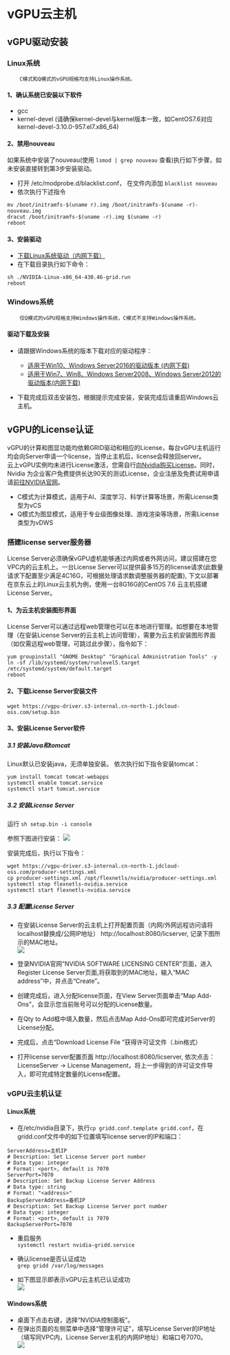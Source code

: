 # vGPU云主机


## vGPU驱动安装

### Linux系统

		C模式和Q模式的vGPU规格均支持Linux操作系统。
    
#### 1、确认系统已安装以下软件

* gcc 
* kernel-devel (请确保kernel-devel与kernel版本一致，如CentOS7.6对应kernel-devel-3.10.0-957.el7.x86_64)

#### 2、禁用nouveau

如果系统中安装了nouveau(使用 `lsmod | grep nouveau` 查看)执行如下步骤，如未安装直接转到第3步安装驱动。<br>
* 打开 /etc/modprobe.d/blacklist.conf， 在文件内添加 `blacklist nouveau` <br>
* 依次执行下述指令

```
mv /boot/initramfs-$(uname r).img /boot/initramfs-$(uname -r)-nouveau.img
dracut /boot/initramfs-$(uname -r).img $(uname -r)
reboot
```

#### 3、安装驱动

* [下载Linux系统驱动（内网下载）]( https://vgpu-driver.s3-internal.cn-north-1.jdcloud-oss.com/NVIDIA-Linux-x86_64-430.46-grid.run)<br>
* 在下载目录执行如下命令：

```
sh ./NVIDIA-Linux-x86_64-430.46-grid.run
reboot
```

### Windows系统

		仅Q模式的vGPU规格支持Windows操作系统，C模式不支持Windows操作系统。

#### 驱动下载及安装

* 请跟据Windows系统的版本下载对应的驱动程序：<br>
  * [适用于Win10、Windows Server2016的驱动版本 (内网下载)](https://vgpu-driver.s3-internal.cn-north-1.jdcloud-oss.com/431.79_grid_win10_server2016_server2019_64bit_international.exe) <br>
  * [适用于Win7、Win8、Windows Server2008、Windows Server2012的驱动版本(内网下载)](https://vgpu-driver.s3-internal.cn-north-1.jdcloud-oss.com/431.79_grid_win7_win8_server2008R2_server2012R2_64bit_international.exe) <br>
  
* 下载完成后双击安装包，根据提示完成安装，安装完成后请重启Windows云主机。



## vGPU的License认证

vGPU的计算和图显功能均依赖GRID驱动和相应的License，每台vGPU主机运行均会向Server申请一个license，当停止主机后，license会释放回server。<br>
云上vGPU实例均未进行License激活，您需自行[向Nvidia购买License](https://www.nvidia.cn/data-center/buy-grid/)。同时，Nvidia 为企业客户免费提供长达90天的测试License，企业注册及免费试用申请请[前往NVIDIA官网](https://enterpriseproductregistration.nvidia.com/?LicType=EVAL&ProductFamily=vGPU)。<br>
* C模式为计算模式，适用于AI、深度学习、科学计算等场景，所需License类型为vCS<br>
* Q模式为图显模式，适用于专业级图像处理、游戏渲染等场景，所需License类型为vDWS<br>

### 搭建license server服务器  

License Server必须确保vGPU虚机能够通过内网或者外网访问，建议搭建在您VPC内的云主机上。一台License Server可以提供最多15万的license请求(此数量请求下配置至少满足4C16G，可根据处理请求数调整服务器的配置), 下文以部署在京东云上的Linux云主机为例，使用一台8G16G的CentOS 7.6 云主机搭建License Server。

#### 1、为云主机安装图形界面

License Server可以通过远程web管理也可以在本地进行管理。如想要在本地管理（在安装License Server的云主机上访问管理），需要为云主机安装图形界面（如仅需远程web管理，可跳过此步骤），指令如下：            

```
yum groupinstall "GNOME Desktop" "Graphical Administration Tools" -y
ln -sf /lib/systemd/system/runlevel5.target /etc/systemd/system/default.target                
reboot
```

#### 2、下载License Server安装文件

```
wget https://vgpu-driver.s3-internal.cn-north-1.jdcloud-oss.com/setup.bin
```

#### 3、安装License Server软件

##### 3.1 安装Java和tomcat

Linux默认已安装java，无须单独安装。
依次执行如下指令安装tomcat：  

```
yum install tomcat tomcat-webapps
systemctl enable tomcat.service
systemctl start tomcat.service
```

##### 3.2 安装License Server

运行 ` sh setup.bin -i console `

参照下图进行安装：
![](../../../../../image/vm/vgpu-licenseserver1.png)

安装完成后，执行以下指令：

```
wget https://vgpu-driver.s3-internal.cn-north-1.jdcloud-oss.com/producer-settings.xml
cp producer-settings.xml /opt/flexnetls/nvidia/producer-settings.xml
systemctl stop flexnetls-nvidia.service
systemctl start flexnetls-nvidia.service
```

##### 3.3 配置License Server
* 在安装License Server的云主机上打开配置页面（内网/外网远程访问请将localhost替换成/公网IP地址） http://localhost:8080/licserver, 记录下图所示的MAC地址。<br>
![](../../../../../image/vm/vgpu-licenseserver2.png)

* 登录NVIDIA官网”NVIDIA SOFTWARE LICENSING CENTER”页面，进入Register License Server页面,将获取到的MAC地址，输入“MAC address”中，并点击“Create”。
* 创建完成后，进入分配license页面，在View Server页面单击“Map Add-Ons”，会显示您当前账号可以分配的License数量。
* 在Qty to Add框中填入数量，然后点击Map Add-Ons即可完成对Server的License分配。
* 完成后，点击“Download License File ”获得许可证文件（.bin格式）
* 打开license server配置页面 http://localhost:8080/licserver, 依次点击：LicenseServer -> License Management，将上一步得到的许可证文件导入，即可完成特定数量的License配置。

### vGPU云主机认证
#### Linux系统
* 在/etc/nvidia目录下，执行` cp gridd.conf.template gridd.conf `，在gridd.conf文件中的如下位置填写license server的IP和端口：

```
ServerAddress=主机IP
# Description: Set License Server port number
# Data type: integer
# Format: <port>, default is 7070
ServerPort=7070
# Description: Set Backup License Server Address
# Data type: string
# Format: "<address>"
BackupServerAddress=备机IP
# Description: Set Backup License Server port number
# Data type: integer
# Format: <port>, default is 7070
BackupServerPort=7070
```

* 重启服务<br>
` systemctl restart nvidia-gridd.service `

* 确认license是否认证成功<br>
`grep gridd /var/log/messages`

* 如下图显示即表示vGPU云主机已认证成功 <br>
![](../../../../../image/vm/vgpu-licenseserver3.png)

#### Windows系统
* 桌面下点击右键，选择“NVIDIA控制面板”。<br>
* 在弹出页面的左侧菜单中选择“管理许可证”，填写License Server的IP地址（填写同VPC内，License Server主机的内网IP地址）和端口号7070。<br>
![](../../../../../image/vm/vgpu-licenseserver4.png)
